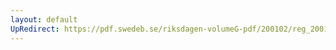 ```yaml
---
layout: default
UpRedirect: https://pdf.swedeb.se/riksdagen-volumeG-pdf/200102/reg_200102/reg_200102_0092.pdf
---
```

